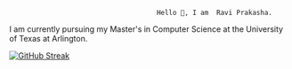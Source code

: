                                          Hello 👋, I am  Ravi Prakasha. 
I am currently pursuing my Master's in Computer Science at the University of Texas at Arlington.





[![GitHub Streak](https://github-readme-streak-stats.herokuapp.com?user=Ravi-7093&theme=dark&hide_border=true&date_format=j%20M%5B%20Y%5D)](https://git.io/streak-stats)
